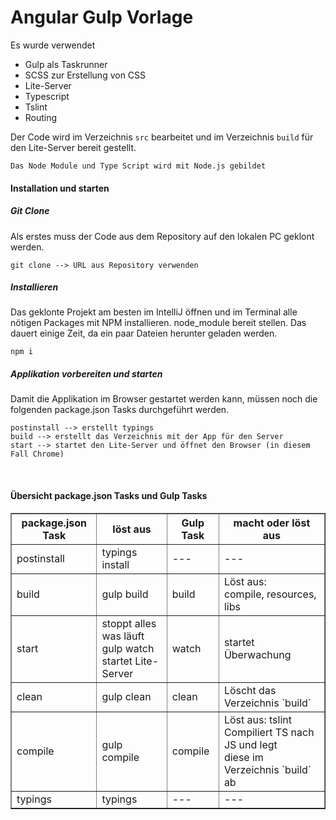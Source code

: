 # Angular Gulp Vorlage

Es wurde verwendet

 * Gulp als Taskrunner
 * SCSS zur Erstellung von CSS
 * Lite-Server
 * Typescript
 * Tslint
 * Routing
 
 Der Code wird im Verzeichnis `src` bearbeitet und im Verzeichnis `build` für den Lite-Server bereit gestellt.

```
Das Node Module und Type Script wird mit Node.js gebildet
```

#### Installation und starten
##### Git Clone
Als erstes muss der Code aus dem Repository auf den lokalen PC geklont werden.

```
git clone --> URL aus Repository verwenden
```

##### Installieren
Das geklonte Projekt am besten im IntelliJ öffnen und im Terminal alle nötigen Packages mit NPM installieren.
node_module bereit stellen. Das dauert einige Zeit, da ein paar Dateien herunter geladen werden.

```
npm i
```

##### Applikation vorbereiten und starten
Damit die Applikation im Browser gestartet werden kann, müssen noch die folgenden package.json Tasks durchgeführt werden.

```
postinstall --> erstellt typings
build --> erstellt das Verzeichnis mit der App für den Server
start --> startet den Lite-Server und öffnet den Browser (in diesem Fall Chrome)
```

<br>

#### Übersicht package.json Tasks und Gulp Tasks

<table border="1">
<tr>
<th>package.json Task</th>
<th>löst aus</th>
<th>Gulp Task</th>
<th>macht oder löst aus</th>
</tr>
<tr>
<td>postinstall</td>
<td>typings install</td>
<td>---</td>
<td>---</td>
</tr>
<tr>
<td>build</td>
<td>gulp build</td>
<td>build</td>
<td>Löst aus: <br>compile, resources, libs</td>
</tr>
<tr>
<td>start</td>
<td>stoppt alles was läuft<br>gulp watch<br>startet Lite-Server</td>
<td>watch</td>
<td>startet Überwachung</td>
</tr>
<tr>
<td>clean</td>
<td>gulp clean</td>
<td>clean</td>
<td>Löscht das Verzeichnis `build`</td>
</tr>
<tr>
<td>compile</td>
<td>gulp compile</td>
<td>compile</td>
<td>Löst aus: tslint<br>Compiliert TS nach JS und legt <br>diese im Verzeichnis `build` ab</td>
</tr>
<tr>
<td>typings</td>
<td>typings</td>
<td>---</td>
<td>---</td>
</tr>
</table>


